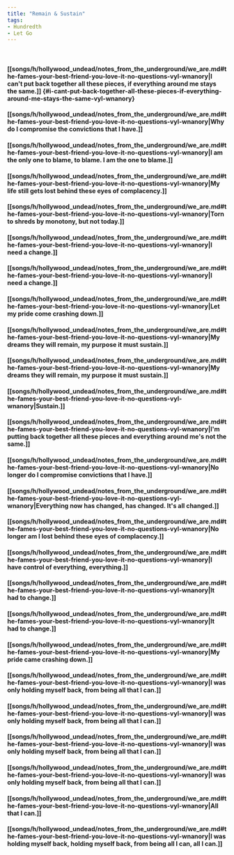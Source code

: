 ```yaml
---
title: "Remain & Sustain"
tags:
- Hundredth
- Let Go
---
```

&nbsp;
#### [[songs/h/hollywood_undead/notes_from_the_underground/we_are.md#the-fames-your-best-friend-you-love-it-no-questions-vyl-wnanory|I can't put back together all these pieces, if everything around me stays the same.]] {#i-cant-put-back-together-all-these-pieces-if-everything-around-me-stays-the-same-vyl-wnanory}
#### [[songs/h/hollywood_undead/notes_from_the_underground/we_are.md#the-fames-your-best-friend-you-love-it-no-questions-vyl-wnanory|Why do I compromise the convictions that I have.]]
#### [[songs/h/hollywood_undead/notes_from_the_underground/we_are.md#the-fames-your-best-friend-you-love-it-no-questions-vyl-wnanory|I am the only one to blame, to blame. I am the one to blame.]]
#### [[songs/h/hollywood_undead/notes_from_the_underground/we_are.md#the-fames-your-best-friend-you-love-it-no-questions-vyl-wnanory|My life still gets lost behind these eyes of complacency.]]
#### [[songs/h/hollywood_undead/notes_from_the_underground/we_are.md#the-fames-your-best-friend-you-love-it-no-questions-vyl-wnanory|Torn to shreds by monotony, but not today.]]
#### [[songs/h/hollywood_undead/notes_from_the_underground/we_are.md#the-fames-your-best-friend-you-love-it-no-questions-vyl-wnanory|I need a change.]]
#### [[songs/h/hollywood_undead/notes_from_the_underground/we_are.md#the-fames-your-best-friend-you-love-it-no-questions-vyl-wnanory|I need a change.]]
#### [[songs/h/hollywood_undead/notes_from_the_underground/we_are.md#the-fames-your-best-friend-you-love-it-no-questions-vyl-wnanory|Let my pride come crashing down.]]
#### [[songs/h/hollywood_undead/notes_from_the_underground/we_are.md#the-fames-your-best-friend-you-love-it-no-questions-vyl-wnanory|My dreams they will remain, my purpose it must sustain.]]
#### [[songs/h/hollywood_undead/notes_from_the_underground/we_are.md#the-fames-your-best-friend-you-love-it-no-questions-vyl-wnanory|My dreams they will remain, my purpose it must sustain.]]
#### [[songs/h/hollywood_undead/notes_from_the_underground/we_are.md#the-fames-your-best-friend-you-love-it-no-questions-vyl-wnanory|Sustain.]]
#### [[songs/h/hollywood_undead/notes_from_the_underground/we_are.md#the-fames-your-best-friend-you-love-it-no-questions-vyl-wnanory|I'm putting back together all these pieces and everything around me's not the same.]]
#### [[songs/h/hollywood_undead/notes_from_the_underground/we_are.md#the-fames-your-best-friend-you-love-it-no-questions-vyl-wnanory|No longer do I compromise convictions that I have.]]
#### [[songs/h/hollywood_undead/notes_from_the_underground/we_are.md#the-fames-your-best-friend-you-love-it-no-questions-vyl-wnanory|Everything now has changed, has changed. It's all changed.]]
#### [[songs/h/hollywood_undead/notes_from_the_underground/we_are.md#the-fames-your-best-friend-you-love-it-no-questions-vyl-wnanory|No longer am I lost behind these eyes of complacency.]]
#### [[songs/h/hollywood_undead/notes_from_the_underground/we_are.md#the-fames-your-best-friend-you-love-it-no-questions-vyl-wnanory|I have control of everything, everything.]]
#### [[songs/h/hollywood_undead/notes_from_the_underground/we_are.md#the-fames-your-best-friend-you-love-it-no-questions-vyl-wnanory|It had to change.]]
#### [[songs/h/hollywood_undead/notes_from_the_underground/we_are.md#the-fames-your-best-friend-you-love-it-no-questions-vyl-wnanory|It had to change.]]
#### [[songs/h/hollywood_undead/notes_from_the_underground/we_are.md#the-fames-your-best-friend-you-love-it-no-questions-vyl-wnanory|My pride came crashing down.]]
#### [[songs/h/hollywood_undead/notes_from_the_underground/we_are.md#the-fames-your-best-friend-you-love-it-no-questions-vyl-wnanory|I was only holding myself back, from being all that I can.]]
#### [[songs/h/hollywood_undead/notes_from_the_underground/we_are.md#the-fames-your-best-friend-you-love-it-no-questions-vyl-wnanory|I was only holding myself back, from being all that I can.]]
#### [[songs/h/hollywood_undead/notes_from_the_underground/we_are.md#the-fames-your-best-friend-you-love-it-no-questions-vyl-wnanory|I was only holding myself back, from being all that I can.]]
#### [[songs/h/hollywood_undead/notes_from_the_underground/we_are.md#the-fames-your-best-friend-you-love-it-no-questions-vyl-wnanory|I was only holding myself back, from being all that I can.]]
#### [[songs/h/hollywood_undead/notes_from_the_underground/we_are.md#the-fames-your-best-friend-you-love-it-no-questions-vyl-wnanory|All that I can.]]
#### [[songs/h/hollywood_undead/notes_from_the_underground/we_are.md#the-fames-your-best-friend-you-love-it-no-questions-vyl-wnanory|I was holding myself back, holding myself back, from being all I can, all I can.]]
